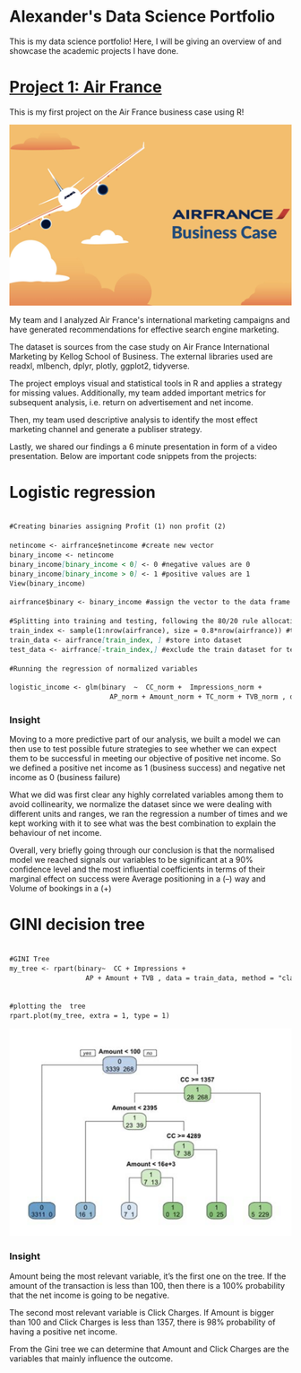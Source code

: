 # Alexander's Data Science Portfolio
This is my data science portfolio! Here, I will be giving an overview of and showcase the academic projects I have done.

# [Project 1: Air France](https://github.com/Agorgin/Air-france-business-case)

This is my first project on the Air France business case using R!

![Title Image](titleimage.jpg)


My team and I analyzed Air France's international marketing campaigns and have generated recommendations for effective search engine marketing.

The dataset is sources from the case study on Air France International Marketing by Kellog School of Business. The external libraries used are readxl, mlbench, dplyr, plotly, ggplot2, tidyverse.

The project employs visual and statistical tools in R and applies a strategy for missing values. Additionally, my team added important metrics for subsequent analysis, i.e. return on advertisement and net income.

Then, my team used descriptive analysis to identify the most effect marketing channel and generate a publiser strategy.

Lastly, we shared our findings a 6 minute presentation in form of a video presentation. Below are important code snippets from the projects:

# Logistic regression
```markdown

#Creating binaries assigning Profit (1) non profit (2)              

netincome <- airfrance$netincome #create new vector
binary_income <- netincome
binary_income[binary_income < 0] <- 0 #negative values are 0
binary_income[binary_income > 0] <- 1 #positive values are 1
View(binary_income)

airfrance$binary <- binary_income #assign the vector to the data frame

#Splitting into training and testing, following the 80/20 rule allocating 80% for training the model and 20% for testing
train_index <- sample(1:nrow(airfrance), size = 0.8*nrow(airfrance)) #training sample
train_data <- airfrance[train_index, ] #store into dataset
test_data <- airfrance[-train_index,] #exclude the train dataset for test data

#Running the regression of normalized variables

logistic_income <- glm(binary  ~  CC_norm +  Impressions_norm +
                         AP_norm + Amount_norm + TC_norm + TVB_norm , data = train_data, family = binomial) #training the regression

```
### Insight
Moving to a more predictive part of our analysis, we built a model we can then use to test possible future strategies to see whether we can expect them to be successful in meeting our objective of positive net income. So we defined a positive net income as 1 (business success) and negative net income as 0 (business failure)

What we did was first clear any highly correlated variables among them to avoid collinearity,  we normalize the dataset since we were dealing with different units and ranges, we ran the regression a number of  times and we kept working with it to see what was the best combination to explain the behaviour of net income.

Overall, very briefly going through our conclusion is that the normalised model we reached signals our variables to be significant at a 90% confidence level and the most influential coefficients in terms of their marginal effect on success were Average positioning in a (–) way and Volume of bookings in a (+)




# GINI decision tree

```markdown

#GINI Tree
my_tree <- rpart(binary~  CC + Impressions +
                   AP + Amount + TVB , data = train_data, method = "class", cp = 0.001) #building the GINI tree


#plotting the  tree
rpart.plot(my_tree, extra = 1, type = 1) 

```
![GINI Tree](Screenshot%202021-11-08%20at%2012.35.02%20AM.png)
### Insight
Amount being the most relevant variable, it’s the first one on the tree. If the amount of the transaction is less than 100, then there is a 100% probability that the net income is going to be negative. 

The second most relevant variable is Click Charges. If Amount is bigger than 100 and Click Charges is less than 1357, there is 98%  probability of having a positive net income.

From the Gini tree we can determine that Amount and Click Charges are the variables that mainly influence the outcome.




